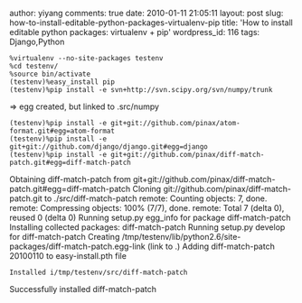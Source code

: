 author: yiyang
comments: true
date: 2010-01-11 21:05:11
layout: post
slug: how-to-install-editable-python-packages-virtualenv-pip
title: 'How to install editable python packages: virtualenv + pip'
wordpress_id: 116
tags: Django,Python


    %virtualenv --no-site-packages testenv
    %cd testenv/
    %source bin/activate
    (testenv)%easy_install pip
    (testenv)%pip install -e svn+http://svn.scipy.org/svn/numpy/trunk
    


  => egg created, but linked to .src/numpy

    
    
    (testenv)%pip install -e git+git://github.com/pinax/atom-format.git#egg=atom-format
    (testenv)%pip install -e git+git://github.com/django/django.git#egg=django
    (testenv)%pip install -e git+git://github.com/pinax/diff-match-patch.git#egg=diff-match-patch
    


Obtaining diff-match-patch from git+git://github.com/pinax/diff-match-patch.git#egg=diff-match-patch
  Cloning git://github.com/pinax/diff-match-patch.git to ./src/diff-match-patch
remote: Counting objects: 7, done.
remote: Compressing objects: 100% (7/7), done.
remote: Total 7 (delta 0), reused 0 (delta 0)
  Running setup.py egg_info for package diff-match-patch
Installing collected packages: diff-match-patch
  Running setup.py develop for diff-match-patch
    Creating /tmp/testenv/lib/python2.6/site-packages/diff-match-patch.egg-link (link to .)
    Adding diff-match-patch 20100110 to easy-install.pth file
    
    Installed i/tmp/testenv/src/diff-match-patch
Successfully installed diff-match-patch

